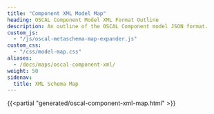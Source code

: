 ```yaml
---
title: "Component XML Model Map"
heading: OSCAL Component Model XML Format Outline
description: An outline of the OSCAL Component model JSON format.
custom_js:
  - "/js/oscal-metaschema-map-expander.js"
custom_css:
  - "/css/model-map.css"
aliases:
  - /docs/maps/oscal-component-xml/
weight: 50
sidenav:
  title: XML Schema Map
---
```


{{<partial "generated/oscal-component-xml-map.html" >}}
